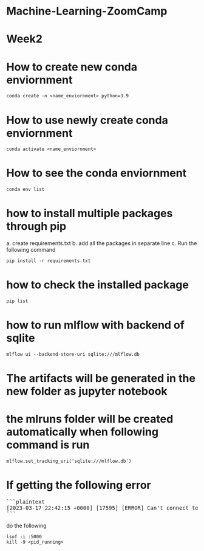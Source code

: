 # Machine-Learning-ZoomCamp

# Week2

# How to create new conda enviornment

```
conda create -n <name_enviornment> python=3.9
```

# How to use newly create conda enviornment
```
conda activate <name_enviornment>
```
# How to see the conda enviornment
```
conda env list
```
# how to install multiple packages through pip

a. create requirements.txt
b. add all the packages in separate line
c. Run the following command
```
pip install -r requirements.txt
```
# how to check the installed package
```
pip list
```
# how to run mlflow with backend of sqlite
```
mlflow ui --backend-store-uri sqlite:///mlflow.db
```
# The artifacts will be generated in the new folder as jupyter notebook 
# the mlruns folder will be created automatically when following command is run
```
mlflow.set_tracking_uri('sqlite:///mlflow.db')
```
# If getting the following error

<pre>
```plaintext
[2023-03-17 22:42:15 +0000] [17595] [ERROR] Can't connect to ('127.0.0.1', 5000) Running the mlflow server failed. Please see the logs above for details.
```
</pre>

do the following
```
lsof -i :5000
kill -9 <pid_running>
```
